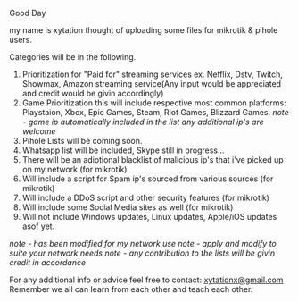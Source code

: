 Good Day

my name is xytation thought of uploading some files for mikrotik & pihole users.

Categories will be in the following.

1. Prioritization for "Paid for" streaming services ex. Netflix, Dstv, Twitch, Showmax, Amazon streaming service(Any input would be appreciated and credit would be givin accordingly)
2. Game Prioritization this will include respective most common platforms: Playstaion, Xbox, Epic Games, Steam, Riot Games, Blizzard Games. *note - game ip automatically included in the list any additional ip's are welcome*
3. Pihole Lists will be coming soon.
4. Whatsapp list will be included, Skype still in progress...
5. There will be an adiotional blacklist of malicious ip's that i've picked up on my network (for mikrotik)
6. Will include a script for Spam ip's sourced from various sources (for mikrotik)
7. Will include a DDoS script and other security features (for mikrotik)
8. Will include some Social Media sites as well (for mikrotik)
9. Will not include Windows updates, Linux updates, Apple/iOS updates asof yet.

*note - has been modified for my network use*
*note - apply and modify to suite your network needs*
*note - any contribution to the lists will be givin credit in accordance*

For any additional info or advice feel free to contact: xytationx@gmail.com
Remember we all can learn from each other and teach each other.
